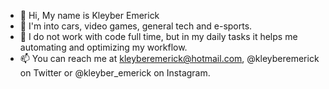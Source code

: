 - 👋 Hi, My name is Kleyber Emerick
- 👀 I'm into cars, video games, general tech and e-sports.
- 🌱 I do not work with code full time, but in my daily tasks it helps me automating and optimizing my workflow.
- 📫 You can reach me at kleyberemerick@hotmail.com, @kleyberemerick on Twitter or @kleyber_emerick on Instagram.

<!---
kleyberemerick/kleyberemerick is a ✨ special ✨ repository because its `README.md` (this file) appears on your GitHub profile.
You can click the Preview link to take a look at your changes.
--->
